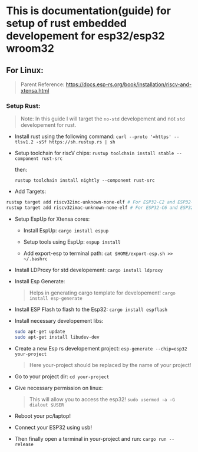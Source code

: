 # This is documentation(guide) for setup of rust embedded developement for esp32/esp32 wroom32

## For Linux:

> Parent Reference: https://docs.esp-rs.org/book/installation/riscv-and-xtensa.html

### Setup Rust:

> Note: In this guide I will target the `no-std` developement and not `std` developement for rust.

- Install rust using the following command:
  `curl --proto '=https' --tlsv1.2 -sSf https://sh.rustup.rs | sh`

- Setup toolchain for riscV chips:
  `rustup toolchain install stable --component rust-src`

  then:

  `rustup toolchain install nightly --component rust-src`

- Add Targets:

```bash
rustup target add riscv32imc-unknown-none-elf # For ESP32-C2 and ESP32-C3
rustup target add riscv32imac-unknown-none-elf # For ESP32-C6 and ESP32-H2
```

- Setup EspUp for Xtensa cores:

  - Install EspUp:
    `cargo install espup`

  - Setup tools using EspUp:
    `espup install`

  - Add export-esp to terminal path:
    `cat $HOME/export-esp.sh >> ~/.bashrc`

- Install LDProxy for std developement:
  `cargo install ldproxy`

- Install Esp Generate:

  > Helps in generating cargo template for developement!
  > `cargo install esp-generate`

- Install ESP Flash to flash to the Esp32:
  `cargo install espflash`

- Install necessary developement libs:

  ```bash
  sudo apt-get update
  sudo apt-get install libudev-dev
  ```

- Create a new Esp rs developement project:
  `esp-generate --chip=esp32 your-project`

  > Here your-project should be replaced by the name of your project!

- Go to your project dir:
  `cd your-project`

- Give necessary permission on linux:

  > This will allow you to access the esp32!
  > `sudo usermod -a -G dialout $USER`

- Reboot your pc/laptop!

- Connect your ESP32 using usb!

- Then finally open a terminal in your-project and run:
  `cargo run --release`
